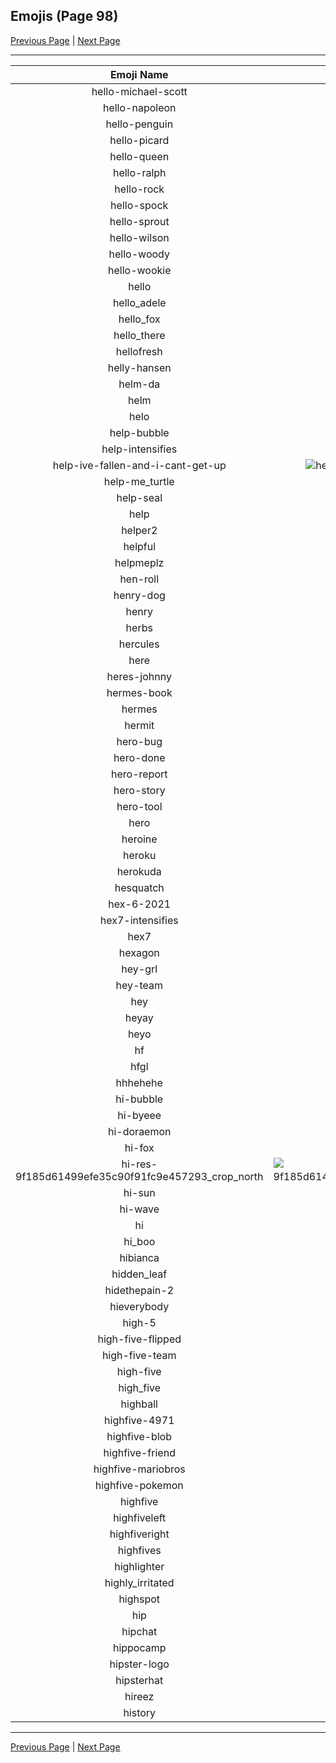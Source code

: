 
## Emojis (Page 98)

[Previous Page](/docs/hc/page-h-0097.md)
  | [Next Page](/docs/hc/page-h-0099.md)

<hr />

|Emoji Name|Image|
| :-: | :-: |
|hello-michael-scott| ![hello-michael-scott](/emojis/hc/hello-michael-scott.gif)|
|hello-napoleon| ![hello-napoleon](/emojis/hc/hello-napoleon.gif)|
|hello-penguin| ![hello-penguin](/emojis/hc/hello-penguin.gif)|
|hello-picard| ![hello-picard](/emojis/hc/hello-picard.gif)|
|hello-queen| ![hello-queen](/emojis/hc/hello-queen.gif)|
|hello-ralph| ![hello-ralph](/emojis/hc/hello-ralph.gif)|
|hello-rock| ![hello-rock](/emojis/hc/hello-rock.gif)|
|hello-spock| ![hello-spock](/emojis/hc/hello-spock.gif)|
|hello-sprout| ![hello-sprout](/emojis/hc/hello-sprout.gif)|
|hello-wilson| ![hello-wilson](/emojis/hc/hello-wilson.png)|
|hello-woody| ![hello-woody](/emojis/hc/hello-woody.gif)|
|hello-wookie| ![hello-wookie](/emojis/hc/hello-wookie.gif)|
|hello| ![hello](/emojis/hc/hello.jpg)|
|hello_adele| ![hello_adele](/emojis/hc/hello_adele.gif)|
|hello_fox| ![hello_fox](/emojis/hc/hello_fox.gif)|
|hello_there| ![hello_there](/emojis/hc/hello_there.gif)|
|hellofresh| ![hellofresh](/emojis/hc/hellofresh.png)|
|helly-hansen| ![helly-hansen](/emojis/hc/helly-hansen.png)|
|helm-da| ![helm-da](/emojis/hc/helm-da.png)|
|helm| ![helm](/emojis/hc/helm.png)|
|helo| ![helo](/emojis/hc/helo.jpg)|
|help-bubble| ![help-bubble](/emojis/hc/help-bubble.gif)|
|help-intensifies| ![help-intensifies](/emojis/hc/help-intensifies.gif)|
|help-ive-fallen-and-i-cant-get-up| ![help-ive-fallen-and-i-cant-get-up](/emojis/hc/help-ive-fallen-and-i-cant-get-up.png)|
|help-me_turtle| ![help-me_turtle](/emojis/hc/help-me_turtle.gif)|
|help-seal| ![help-seal](/emojis/hc/help-seal.png)|
|help| ![help](/emojis/hc/help.png)|
|helper2| ![helper2](/emojis/hc/helper2.png)|
|helpful| ![helpful](/emojis/hc/helpful.png)|
|helpmeplz| ![helpmeplz](/emojis/hc/helpmeplz.png)|
|hen-roll| ![hen-roll](/emojis/hc/hen-roll.gif)|
|henry-dog| ![henry-dog](/emojis/hc/henry-dog.jpg)|
|henry| ![henry](/emojis/hc/henry.png)|
|herbs| ![herbs](/emojis/hc/herbs.png)|
|hercules| ![hercules](/emojis/hc/hercules.png)|
|here| ![here](/emojis/hc/here.png)|
|heres-johnny| ![heres-johnny](/emojis/hc/heres-johnny.jpg)|
|hermes-book| ![hermes-book](/emojis/hc/hermes-book.png)|
|hermes| ![hermes](/emojis/hc/hermes.png)|
|hermit| ![hermit](/emojis/hc/hermit.jpg)|
|hero-bug| ![hero-bug](/emojis/hc/hero-bug.png)|
|hero-done| ![hero-done](/emojis/hc/hero-done.png)|
|hero-report| ![hero-report](/emojis/hc/hero-report.png)|
|hero-story| ![hero-story](/emojis/hc/hero-story.png)|
|hero-tool| ![hero-tool](/emojis/hc/hero-tool.jpg)|
|hero| ![hero](/emojis/hc/hero.png)|
|heroine| ![heroine](/emojis/hc/heroine.gif)|
|heroku| ![heroku](/emojis/hc/heroku.png)|
|herokuda| ![herokuda](/emojis/hc/herokuda.png)|
|hesquatch| ![hesquatch](/emojis/hc/hesquatch.gif)|
|hex-6-2021| ![hex-6-2021](/emojis/hc/hex-6-2021.png)|
|hex7-intensifies| ![hex7-intensifies](/emojis/hc/hex7-intensifies.gif)|
|hex7| ![hex7](/emojis/hc/hex7.png)|
|hexagon| ![hexagon](/emojis/hc/hexagon.png)|
|hey-grl| ![hey-grl](/emojis/hc/hey-grl.png)|
|hey-team| ![hey-team](/emojis/hc/hey-team.gif)|
|hey| ![hey](/emojis/hc/hey.png)|
|heyay| ![heyay](/emojis/hc/heyay.png)|
|heyo| ![heyo](/emojis/hc/heyo.png)|
|hf| ![hf](/emojis/hc/hf.gif)|
|hfgl| ![hfgl](/emojis/hc/hfgl.png)|
|hhhehehe| ![hhhehehe](/emojis/hc/hhhehehe.gif)|
|hi-bubble| ![hi-bubble](/emojis/hc/hi-bubble.gif)|
|hi-byeee| ![hi-byeee](/emojis/hc/hi-byeee.gif)|
|hi-doraemon| ![hi-doraemon](/emojis/hc/hi-doraemon.png)|
|hi-fox| ![hi-fox](/emojis/hc/hi-fox.gif)|
|hi-res-9f185d61499efe35c90f91fc9e457293_crop_north| ![hi-res-9f185d61499efe35c90f91fc9e457293_crop_north](/emojis/hc/hi-res-9f185d61499efe35c90f91fc9e457293_crop_north.jpg)|
|hi-sun| ![hi-sun](/emojis/hc/hi-sun.png)|
|hi-wave| ![hi-wave](/emojis/hc/hi-wave.gif)|
|hi| ![hi](/emojis/hc/hi.gif)|
|hi_boo| ![hi_boo](/emojis/hc/hi_boo.gif)|
|hibianca| ![hibianca](/emojis/hc/hibianca.png)|
|hidden_leaf| ![hidden_leaf](/emojis/hc/hidden_leaf.jpg)|
|hidethepain-2| ![hidethepain-2](/emojis/hc/hidethepain-2.jpg)|
|hieverybody| ![hieverybody](/emojis/hc/hieverybody.png)|
|high-5| ![high-5](/emojis/hc/high-5.png)|
|high-five-flipped| ![high-five-flipped](/emojis/hc/high-five-flipped.gif)|
|high-five-team| ![high-five-team](/emojis/hc/high-five-team.gif)|
|high-five| ![high-five](/emojis/hc/high-five.gif)|
|high_five| ![high_five](/emojis/hc/high_five.jpg)|
|highball| ![highball](/emojis/hc/highball.png)|
|highfive-4971| ![highfive-4971](/emojis/hc/highfive-4971.png)|
|highfive-blob| ![highfive-blob](/emojis/hc/highfive-blob.png)|
|highfive-friend| ![highfive-friend](/emojis/hc/highfive-friend.png)|
|highfive-mariobros| ![highfive-mariobros](/emojis/hc/highfive-mariobros.png)|
|highfive-pokemon| ![highfive-pokemon](/emojis/hc/highfive-pokemon.gif)|
|highfive| ![highfive](/emojis/hc/highfive.png)|
|highfiveleft| ![highfiveleft](/emojis/hc/highfiveleft.gif)|
|highfiveright| ![highfiveright](/emojis/hc/highfiveright.gif)|
|highfives| ![highfives](/emojis/hc/highfives.gif)|
|highlighter| ![highlighter](/emojis/hc/highlighter.png)|
|highly_irritated| ![highly_irritated](/emojis/hc/highly_irritated.png)|
|highspot| ![highspot](/emojis/hc/highspot.png)|
|hip| ![hip](/emojis/hc/hip.png)|
|hipchat| ![hipchat](/emojis/hc/hipchat.png)|
|hippocamp| ![hippocamp](/emojis/hc/hippocamp.png)|
|hipster-logo| ![hipster-logo](/emojis/hc/hipster-logo.png)|
|hipsterhat| ![hipsterhat](/emojis/hc/hipsterhat.jpg)|
|hireez| ![hireez](/emojis/hc/hireez.png)|
|history| ![history](/emojis/hc/history.png)|

<hr/>

[Previous Page](/docs/hc/page-h-0097.md)
  | [Next Page](/docs/hc/page-h-0099.md)